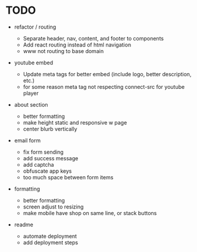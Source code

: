 # TODO

* refactor / routing
    * Separate header, nav, content, and footer to components  
    * Add react routing instead of html navigation
    * www not routing to base domain

* youtube embed
    * Update meta tags for better embed (include logo, better description, etc.) 
    * for some reason meta tag not respecting connect-src for youtube player

* about section
    * better formatting
    * make height static and responsive w page
    * center blurb vertically

* email form
    * fix form sending
    * add success message
    * add captcha
    * obfuscate app keys
    * too much space between form items

* formatting
    * better formatting
    * screen adjust to resizing
    * make mobile have shop on same line, or stack buttons

* readme
    * automate deployment
    * add deployment steps